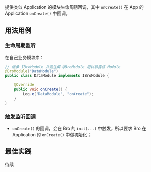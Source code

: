 提供类似 Application 的模块生命周期回调，其中 `onCreate()` 在 App 的 Application `onCreate()` 中回调。 

## 用法用例

### 生命周期监听

在自己业务模块中：

``` java
// 继承 IBroModule 并做注解 @BroModule 用以暴露该 Module
@BroModule("DataModule")
public class DataModule implements IBroModule {

    @Override
    public void onCreate() {
        Log.e("DataModule", "onCreate");
    }
}
```

### 触发监听回调

- `onCreate()` 的回调，会在 Bro 的 `init(...)` 中触发，所以要求 Bro 在 Application 的 `onCreate()` 中做初始化；

## 最佳实践

待续

